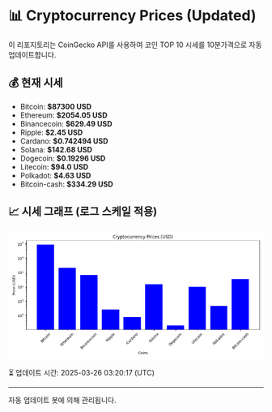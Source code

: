 
# 📊 Cryptocurrency Prices (Updated)

이 리포지토리는 CoinGecko API를 사용하여 코인 TOP 10 시세를 10분가격으로 자동 업데이트합니다.

## 💰 현재 시세
- Bitcoin: **$87300 USD**
- Ethereum: **$2054.05 USD**
- Binancecoin: **$629.49 USD**
- Ripple: **$2.45 USD**
- Cardano: **$0.742494 USD**
- Solana: **$142.68 USD**
- Dogecoin: **$0.19296 USD**
- Litecoin: **$94.0 USD**
- Polkadot: **$4.63 USD**
- Bitcoin-cash: **$334.29 USD**

## 📈 시세 그래프 (로그 스케일 적용)
![Crypto Prices](crypto_prices.png)

⏳ 업데이트 시간: 2025-03-26 03:20:17 (UTC)

---
자동 업데이트 봇에 의해 관리됩니다.
